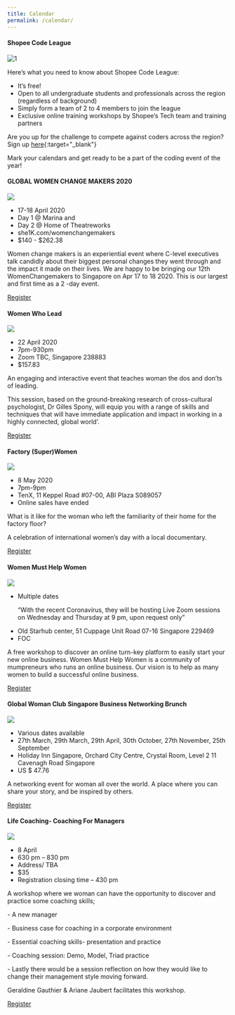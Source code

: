 ```yaml
---
title: Calendar
permalink: /calendar/
---
```

<h4>Shopee Code League</h4>

![1](/images/calendar/EDM-Shopee-Code-League.jpg)

Here’s what you need to know about Shopee Code League: 

* It’s free!
* Open to all undergraduate students and professionals across the region (regardless of background)
* Simply form a team of 2 to 4 members to join the league
* Exclusive online training workshops by Shopee’s Tech team and training partners

Are you up for the challenge to compete against coders across the region? Sign up [here](careers.shopee.sg/codeleague){:target="_blank"}

Mark your calendars and get ready to be a part of the coding event of the year!


<div class="row padding--bottom">
	<div class="col">
		<h4 class="has-text-white padding--bottom--lg"><strong>GLOBAL WOMEN CHANGE MAKERS 2020</strong></h4>
		<p><img src="/images/women_changemakers.png"/></p>
		<ul>
			<li>17-18 April 2020</li>
			<li>Day 1 @ Marina and</li>
			<li>Day 2 @ Home of Theatreworks</li>
			<li>she1K.com/womenchangemakers</li>
			<li>$140 - $262.38</li>
		</ul>		
		<p>Women change makers is an experiential event where C-level executives talk candidly about their biggest personal changes they went through and the impact it made on their lives. We are happy to be bringing our 12th WomenChangemakers to Singapore on Apr 17 to 18 2020. This is our largest and first time as a 2 -day event.</p>
		<a href="https://www.eventbrite.com/e/global-womenchangemakers-2020-apr-17-18-tickets-97443224307?aff=ebdssbdestsearch" target="_blank"><div><span>Register</span><i class="sgds-icon sgds-icon-arrow-right is-size-4" aria-hidden="true"></i></div></a>
	</div>
</div>
<div class="row padding--bottom">
	<div class="col">
		<h4 class="has-text-white padding--bottom--lg"><strong>Women Who Lead </strong></h4>
		<p><img src="/images/women-who-lead-banner.jpg"/></p>
		<ul>
			<li>22 April 2020</li>
			<li>7pm-930pm</li>
			<li>Zoom TBC, Singapore 238883</li>
			<li>$157.83</li>
		</ul>		
		<p>An engaging and interactive event that teaches woman the dos and don’ts of leading.</p>  
		<p>This session, based on the ground-breaking research of cross-cultural psychologist, Dr Gilles Spony, will equip you with a range of skills and techniques that will have immediate application and impact in working in a highly connected, global world’.
</p>
		<a href="https://www.eventbrite.com/e/leading-in-a-global-world-tickets-96607891805?aff=ebdssbdestsearch" target="_blank"><div><span>Register</span><i class="sgds-icon sgds-icon-arrow-right is-size-4" aria-hidden="true"></i></div></a>
	</div>
</div>
<div class="row padding--bottom">
	<div class="col">
		<h4 class="has-text-white padding--bottom--lg"><strong>Factory (Super)Women </strong></h4>
		<p><img src="/images/facrory-women-banner.jpg"/></p>
		<ul>
			<li>8 May 2020</li>
			<li>7pm-9pm</li>
			<li>TenX, 11 Keppel Road #07-00, ABI Plaza S089057</li>
			<li>Online sales have ended</li>
		</ul>		
		<p>What is it like for the woman who left the familiarity of their home for the factory floor? </p>
		<p>A celebration of international women’s day with a local documentary.</p>
		<a href="https://www.eventbrite.sg/e/womanpower-tenx-x-scwo-tickets-3580863459?aff=ebdssbdestsearch" target="_blank"><div><span>Register</span><i class="sgds-icon sgds-icon-arrow-right is-size-4" aria-hidden="true"></i></div></a>
	</div>
</div>
<div class="row padding--bottom">
	<div class="col">
		<h4 class="has-text-white padding--bottom--lg"><strong>Women Must Help Women </strong></h4>
		<p><img src="/images/women-help-women-banner.jpg"/></p>
		<ul>
			<li>Multiple dates <p>“With the recent Coronavirus, they will be hosting Live Zoom sessions on Wednesday and Thursday at 9 pm, upon request only”</p></li>
			<li>Old Starhub center, 51 Cuppage Unit Road 07-16 Singapore 229469</li>
			<li>FOC</li>
		</ul>		
		<p>A free workshop to discover an online turn-key platform to easily start your new online business.
Women Must Help Women is a community of mumpreneurs who runs an online business. Our vision is to help as many women to build a successful online business.</p>
		<a href="https://www.eventbrite.sg/e/women-must-help-women-registration-65803936345?aff=ebdssbdestsearch" target="_blank"><div><span>Register</span><i class="sgds-icon sgds-icon-arrow-right is-size-4" aria-hidden="true"></i></div></a>
	</div>
</div>
<div class="row padding--bottom">
	<div class="col">
		<h4 class="has-text-white padding--bottom--lg"><strong>Global Woman Club Singapore Business Networking Brunch </strong></h4>
		<p><img src="/images/global-woman-club-banner.jpg"/></p>
		<ul>
			<li>Various dates available </li>
			<li>27th March, 29th March, 29th April, 30th October, 27th November, 25th September</li>
			<li>Holiday Inn Singapore, Orchard City Centre, Crystal Room, Level 2 
11 Cavenagh Road Singapore</li>
			<li>US $ 47.76</li>
		</ul>		
		<p>A networking event for woman all over the world. A place where you can share your story, and be inspired by others.</p>
		<a href="https://www.eventbrite.com/d/singapore--singapore/global-woman-networking-club-singapore/?q=global+woman+networking+club+singapore&mode=search" target="_blank"><div><span>Register</span><i class="sgds-icon sgds-icon-arrow-right is-size-4" aria-hidden="true"></i></div></a>
	</div>
</div>
<div class="row padding--bottom">
	<div class="col">
		<h4 class="has-text-white padding--bottom--lg"><strong>Life Coaching- Coaching For Managers </strong></h4>
		<p><img src="/images/life-coaching-banner.jpg"/></p>
		<ul>
			<li>8 April</li>
			<li>630 pm – 830 pm</li>
			<li>Address/ TBA</li>
			<li>$35</li>
			<li>Registration closing time – 430 pm</li>
		</ul>
		<p>A workshop where we woman can have the opportunity to discover and practice some coaching skills;</p>
		<p>-	A new manager</p>
		<p>-	Business case for coaching in a corporate environment </p>
		<p>-	Essential coaching skills- presentation and practice </p>
		<p>-	Coaching session: Demo, Model, Triad practice</p>
		<p>-	Lastly there would be a session reflection on how they would like to change their management style moving forward.</p>			
		<p>Geraldine Gauthier & Ariane Jaubert facilitates this workshop.</p>
		<a href="https://primetime.org.sg/event-detail/?id=115" target="_blank"><div><span>Register</span><i class="sgds-icon sgds-icon-arrow-right is-size-4" aria-hidden="true"></i></div></a>
	</div>
</div>
